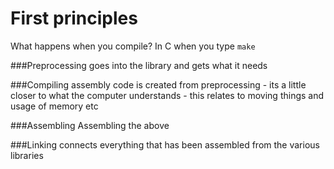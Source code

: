 # First principles 

What happens when you compile? In C when you type `make`

###Preprocessing 
goes into the library and gets what it needs

###Compiling 
assembly code is created from preprocessing - its a little closer to what the computer understands - this relates to moving things and usage of memory etc

###Assembling 
Assembling the above 

###Linking 
connects everything that has been assembled from the various libraries 

 


